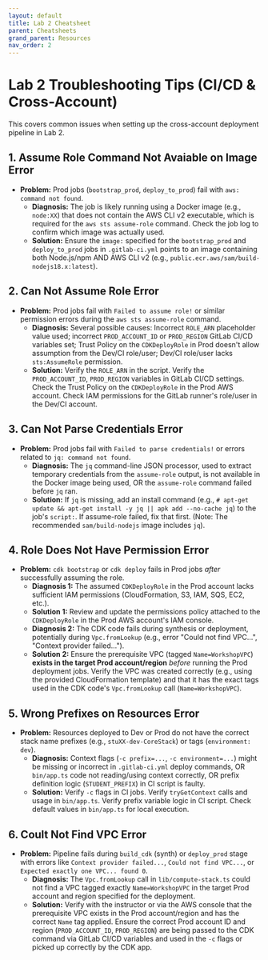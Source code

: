 ```yaml
---
layout: default
title: Lab 2 Cheatsheet
parent: Cheatsheets
grand_parent: Resources
nav_order: 2
---
```


# Lab 2 Troubleshooting Tips (CI/CD & Cross-Account)

This covers common issues when setting up the cross-account deployment pipeline in Lab 2.

## 1. Assume Role Command Not Avaiable on Image Error
* **Problem:** Prod jobs (`bootstrap_prod`, `deploy_to_prod`) fail with `aws: command not found`.
    * **Diagnosis:** The job is likely running using a Docker image (e.g., `node:XX`) that does not contain the AWS CLI v2 executable, which is required for the `aws sts assume-role` command. Check the job log to confirm which image was actually used.
    * **Solution:** Ensure the `image:` specified for the `bootstrap_prod` and `deploy_to_prod` jobs in `.gitlab-ci.yml` points to an image containing both Node.js/npm AND AWS CLI v2 (e.g., `public.ecr.aws/sam/build-nodejs18.x:latest`).

## 2. Can Not Assume Role Error
* **Problem:** Prod jobs fail with `Failed to assume role!` or similar permission errors during the `aws sts assume-role` command.
    * **Diagnosis:** Several possible causes: Incorrect `ROLE_ARN` placeholder value used; incorrect `PROD_ACCOUNT_ID` or `PROD_REGION` GitLab CI/CD variables set; Trust Policy on the `CDKDeployRole` in Prod doesn't allow assumption from the Dev/CI role/user; Dev/CI role/user lacks `sts:AssumeRole` permission.
    * **Solution:** Verify the `ROLE_ARN` in the script. Verify the `PROD_ACCOUNT_ID`, `PROD_REGION` variables in GitLab CI/CD settings. Check the Trust Policy on the `CDKDeployRole` in the Prod AWS account. Check IAM permissions for the GitLab runner's role/user in the Dev/CI account.

## 3. Can Not Parse Credentials Error
* **Problem:** Prod jobs fail with `Failed to parse credentials!` or errors related to `jq: command not found`.
    * **Diagnosis:** The `jq` command-line JSON processor, used to extract temporary credentials from the `assume-role` output, is not available in the Docker image being used, OR the `assume-role` command failed before `jq` ran.
    * **Solution:** If `jq` is missing, add an install command (e.g., `# apt-get update && apt-get install -y jq || apk add --no-cache jq`) to the job's `script:`. If assume-role failed, fix that first. (Note: The recommended `sam/build-nodejs` image includes `jq`).

## 4. Role Does Not Have Permission Error
* **Problem:** `cdk bootstrap` or `cdk deploy` fails in Prod jobs *after* successfully assuming the role.
    * **Diagnosis 1:** The assumed `CDKDeployRole` in the Prod account lacks sufficient IAM permissions (CloudFormation, S3, IAM, SQS, EC2, etc.).
    * **Solution 1:** Review and update the permissions policy attached to the `CDKDeployRole` in the Prod AWS account's IAM console.
    * **Diagnosis 2:** The CDK code fails during synthesis or deployment, potentially during `Vpc.fromLookup` (e.g., error "Could not find VPC...", "Context provider failed...").
    * **Solution 2:** Ensure the prerequisite VPC (tagged `Name=WorkshopVPC`) **exists in the target Prod account/region** *before* running the Prod deployment jobs. Verify the VPC was created correctly (e.g., using the provided CloudFormation template) and that it has the exact tags used in the CDK code's `Vpc.fromLookup` call (`Name=WorkshopVPC`).

## 5. Wrong Prefixes on Resources Error
* **Problem:** Resources deployed to Dev or Prod do not have the correct stack name prefixes (e.g., `stuXX-dev-CoreStack`) or tags (`environment: dev`).
    * **Diagnosis:** Context flags (`-c prefix=...`, `-c environment=...`) might be missing or incorrect in `.gitlab-ci.yml` deploy commands, OR `bin/app.ts` code not reading/using context correctly, OR prefix definition logic (`STUDENT_PREFIX`) in CI script is faulty.
    * **Solution:** Verify `-c` flags in CI jobs. Verify `tryGetContext` calls and usage in `bin/app.ts`. Verify prefix variable logic in CI script. Check default values in `bin/app.ts` for local execution.

## 6. Coult Not Find VPC Error
* **Problem:** Pipeline fails during `build_cdk` (synth) or `deploy_prod` stage with errors like `Context provider failed...`, `Could not find VPC...`, or `Expected exactly one VPC... found 0`.
    * **Diagnosis:** The `Vpc.fromLookup` call in `lib/compute-stack.ts` could not find a VPC tagged exactly `Name=WorkshopVPC` in the target Prod account and region specified for the deployment.
    * **Solution:** Verify with the instructor or via the AWS console that the prerequisite VPC exists in the Prod account/region and has the correct `Name` tag applied. Ensure the correct Prod account ID and region (`PROD_ACCOUNT_ID`, `PROD_REGION`) are being passed to the CDK command via GitLab CI/CD variables and used in the `-c` flags or picked up correctly by the CDK app.